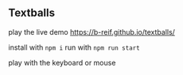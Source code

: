 ## Textballs

play the live demo
https://b-reif.github.io/textballs/

install with `npm i`
run with `npm run start`

play with the keyboard or mouse
